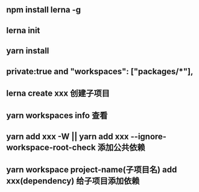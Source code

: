 ## npm install lerna -g

## lerna init

## yarn install

## private:true and "workspaces": ["packages/*"],

## lerna create xxx 创建子项目

## yarn workspaces info 查看

## yarn add xxx -W || yarn add xxx --ignore-workspace-root-check 添加公共依赖

## yarn workspace project-name(子项目名) add xxx(dependency) 给子项目添加依赖
